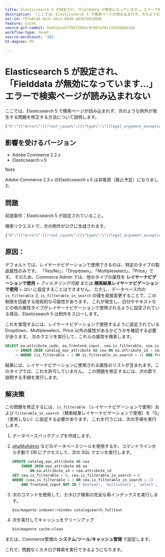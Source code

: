 ```yaml
---
title: Elasticsearch 5 が設定され、「Fielddata が無効になっています…」エラーで検索ページが読み込まれない
description: 「ここでは、Elasticsearch 5 で検索ページが読み込まれず、次のような例外が発生する問題を修正する方法について説明します。」
exl-id: f5fa8144-4e7c-45ce-89d0-a8367e91d6db
feature: Cache
source-git-commit: 0ad52eceb776b71604c4f467a70c13191bb9a1eb
workflow-type: tm+mt
source-wordcount: '382'
ht-degree: 0%

---
```


# Elasticsearch 5 が設定され、「Fielddata が無効になっています…」エラーで検索ページが読み込まれない

ここでは、Elasticsearch 5 で検索ページが読み込まれず、次のような例外が発生する問題を修正する方法について説明します。

```bash
{"0":"{\"error\":{\"root_cause\":[{\"type\":\"illegal_argument_exception\",\"reason\":\"Fielddata is disabled on text fields by default. Set fielddata=true on [%attribute_code%]] in order to load fielddata in memory by uninverting the inverted index. Note that this can however use significant memory.\"}].
```

## 影響を受けるバージョン

* Adobe Commerce 2.2.x
* Elasticsearch v.5

>[!NOTE]
>
>Adobe Commerce 2.3.x のElasticsearch v.5 は非推奨（廃止予定）になりました

## 問題

前提条件：Elasticsearch 5 が設定されていること。

検索リクエストで、次の例外がログに生成されます。

```bash
{"0":"{\"error\":{\"root_cause\":[{\"type\":\"illegal_argument_exception\",\"reason\":\"Fielddata is disabled on text fields by default. Set fielddata=true on [%attribute_code%]] in order to load fielddata in memory by uninverting the inverted index. Note that this can however use significant memory.\"}].
```

## 原因：

デフォルトでは、レイヤーナビゲーションで使用できるのは、特定のタイプの製品属性のみです。 「Yes/No」、「Dropdown」、「Multipleselect」、「Price」です。 そのため、Commerce Admin では、他のタイプの属性を **レイヤーナビゲーションで使用** = *フィルタリング可能* または **検索結果レイヤーナビゲーションで使用** = *はい* に設定することはできません。 ただし、データベース内の `is_filterable` と `is_filterable_in_search` の値を直接変更することで、この制限を回避する技術的な可能性があります。 これが発生し、日付やテキストなどの他の属性タイプがレイヤーナビゲーションで使用されるように設定されている場合、Elasticsearch 5 は例外をスローします。

これを実現するには、レイヤーナビゲーションで使用するように設定されている Dropdown、Multipleselect、Price 以外の属性があるかどうかを確認する必要があります。 次のクエリを実行して、これらの属性を検索します。

```sql
SELECT ea.attribute_code, ea.frontend_input, cea.is_filterable, cea.is_filterable_in_search FROM eav_attribute AS ea
    -> INNER JOIN catalog_eav_attribute AS cea ON ea.attribute_id = cea.`attribute_id`
    -> WHERE (is_filterable = 1 OR is_filterable_in_search = 1) AND frontend_input NOT IN ('boolean', 'multiselect', 'select', 'price');
```

結果には、レイヤーナビゲーションに使用される属性のリストが含まれます。このタイプでは、これを許可していません。 この問題を修正するには、次の節で説明する手順を実行します。

## 解決策

この問題を修正するには、`is_filterable` （レイヤーナビゲーションで使用）および `filterable_in_search` （検索結果レイヤーナビゲーションで使用）を「0」（使用しない）に設定する必要があります。 これを行うには、次の手順を実行します。

1. データベースバックアップを作成します。
1. [phpMyAdmin](https://devdocs.magento.com/guides/v2.2/install-gde/prereq/optional.html#install-optional-phpmyadmin) などのデータベースツールを使用するか、コマンドラインから手動で DB にアクセスして、次の SQL クエリを実行します。

   ```sql
   UPDATE catalog_eav_attribute AS cea
       INNER JOIN eav_attribute AS ea
           ON ea.attribute_id = cea.attribute_id
   SET cea.is_filterable = 0, cea.is_filterable_in_search = 0
   WHERE (cea.is_filterable = 1 OR cea.is_filterable_in_search = 1)
       AND frontend_input NOT IN ('boolean', 'multiselect', 'select', 'price');
   ```

1. 次のコマンドを使用して、カタログ検索の完全な再インデックスを実行します。

   ```bash
   bin/magento indexer:reindex catalogsearch_fulltext
   ```

1. 次を実行してキャッシュをクリーンアップ

   ```bash
   bin/magento cache:clean
   ```

または、Commerce管理の **システム**/**ツール**/**キャッシュ管理** で設定します。

これで、問題なくカタログ検索を実行できるようになります。
